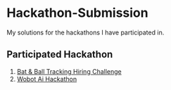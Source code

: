 # Hackathon-Submission
My solutions for the hackathons I have participated in.

## Participated Hackathon
1. [Bat & Ball Tracking Hiring Challenge](https://dockship.io/challenges/60f5a5ae7b01760c32a439f7/ball-&-bat-tracking-hiring-challenge/overview)
2. [Wobot Ai Hackathon](wobot_ai)
